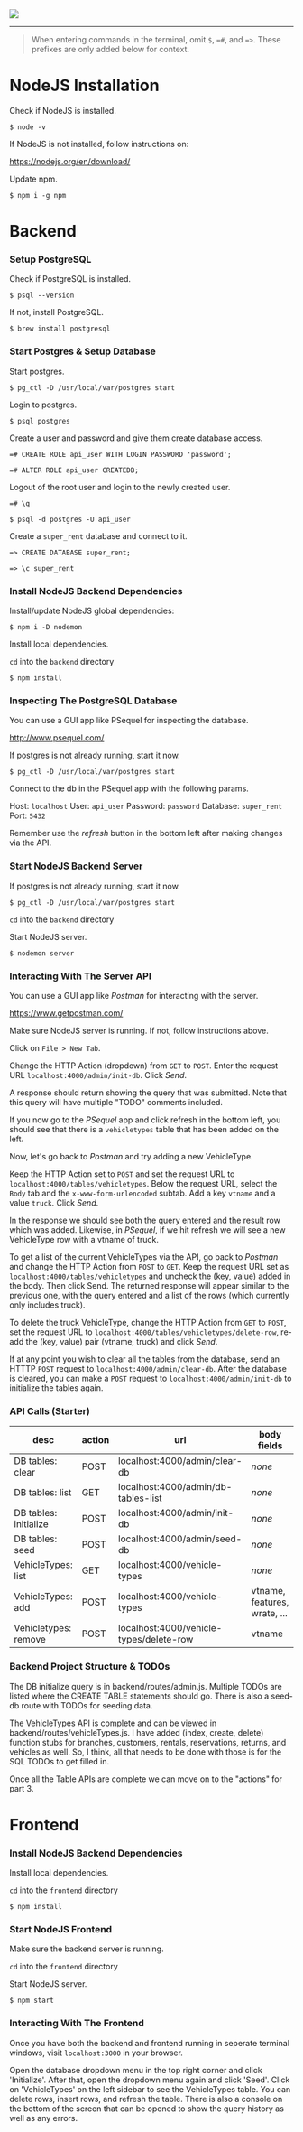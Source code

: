 <img src="https://raw.githubusercontent.com/alexgausman/super-rent/master/preview.png?sanitize=true&raw=true" />

---

> When entering commands in the terminal, omit `$`, `=#`, and `=>`. These prefixes are only added below for context.

# NodeJS Installation

Check if NodeJS is installed.

`$ node -v`

If NodeJS is not installed, follow instructions on:

https://nodejs.org/en/download/

Update npm.

`$ npm i -g npm`


# Backend

### Setup PostgreSQL

Check if PostgreSQL is installed.

`$ psql --version`

If not, install PostgreSQL.

`$ brew install postgresql`

### Start Postgres & Setup Database

Start postgres.

`$ pg_ctl -D /usr/local/var/postgres start`

Login to postgres.

`$ psql postgres`

Create a user and password and give them create database access.

`=# CREATE ROLE api_user WITH LOGIN PASSWORD 'password';`

`=# ALTER ROLE api_user CREATEDB;`

Logout of the root user and login to the newly created user.

`=# \q`

`$ psql -d postgres -U api_user`

Create a `super_rent` database and connect to it.

`=> CREATE DATABASE super_rent;`

`=> \c super_rent`

### Install NodeJS Backend Dependencies

Install/update NodeJS global dependencies:

`$ npm i -D nodemon`

Install local dependencies.

`cd` into the `backend` directory

`$ npm install`

### Inspecting The PostgreSQL Database

You can use a GUI app like PSequel for inspecting the database.

http://www.psequel.com/

If postgres is not already running, start it now.

`$ pg_ctl -D /usr/local/var/postgres start`

Connect to the db in the PSequel app with the following params.

Host: `localhost`
User: `api_user`
Password: `password`
Database: `super_rent`
Port: `5432`

Remember use the *refresh* button in the bottom left after making changes via the API.

### Start NodeJS Backend Server

If postgres is not already running, start it now.

`$ pg_ctl -D /usr/local/var/postgres start`

`cd` into the `backend` directory

Start NodeJS server.

`$ nodemon server`

### Interacting With The Server API

You can use a GUI app like *Postman* for interacting with the server.

https://www.getpostman.com/

Make sure NodeJS server is running. If not, follow instructions above.

Click on `File > New Tab`.

Change the HTTP Action (dropdown) from `GET` to `POST`. Enter the request URL `localhost:4000/admin/init-db`. Click *Send*.

A response should return showing the query that was submitted. Note that this query will have multiple "TODO" comments included.

If you now go to the *PSequel* app and click refresh in the bottom left, you should see that there is a `vehicletypes` table that has been added on the left.

Now, let's go back to *Postman* and try adding a new VehicleType.

Keep the HTTP Action set to `POST` and set the request URL to `localhost:4000/tables/vehicletypes`. Below the request URL, select the `Body` tab and the `x-www-form-urlencoded` subtab. Add a key `vtname` and a value `truck`. Click *Send*.

In the response we should see both the query entered and the result row which was added. Likewise, in *PSequel*, if we hit refresh we will see a new VehicleType row with a vtname of truck.

To get a list of the current VehicleTypes via the API, go back to *Postman* and change the HTTP Action from `POST` to `GET`. Keep the request URL set as `localhost:4000/tables/vehicletypes` and uncheck the (key, value) added in the body. Then click Send. The returned response will appear similar to the previous one, with the query entered and a list of the rows (which currently only includes truck).

To delete the truck VehicleType, change the HTTP Action from `GET` to `POST`, set the request URL to `localhost:4000/tables/vehicletypes/delete-row`, re-add the (key, value) pair (vtname, truck) and click *Send*.

If at any point you wish to clear all the tables from the database, send an HTTTP `POST` request to `localhost:4000/admin/clear-db`. After the database is cleared, you can make a `POST` request to `localhost:4000/admin/init-db` to initialize the tables again.

### API Calls (Starter)

|          desc         | action |                   url                   |          body fields          |
|-----------------------|--------|-----------------------------------------|-------------------------------|
| DB tables: clear      | POST   | localhost:4000/admin/clear-db           | *none*                        |
| DB tables: list       | GET    | localhost:4000/admin/db-tables-list     | *none*                        |
| DB tables: initialize | POST   | localhost:4000/admin/init-db            | *none*                        |
| DB tables: seed       | POST   | localhost:4000/admin/seed-db            | *none*                        |
| VehicleTypes: list    | GET    | localhost:4000/vehicle-types            | *none*                        |
| VehicleTypes: add     | POST   | localhost:4000/vehicle-types            | vtname, features, wrate, ...  |
| Vehicletypes: remove  | POST   | localhost:4000/vehicle-types/delete-row | vtname                        |

### Backend Project Structure & TODOs

The DB initialize query is in backend/routes/admin.js. Multiple TODOs are listed where the CREATE TABLE statements should go. There is also a seed-db route with TODOs for seeding data.

The VehicleTypes API is complete and can be viewed in backend/routes/vehicleTypes.js. I have added (index, create, delete) function stubs for branches, customers, rentals, reservations, returns, and vehicles as well. So, I think, all that needs to be done with those is for the SQL TODOs to get filled in.

Once all the Table APIs are complete we can move on to the "actions" for part 3.

# Frontend

### Install NodeJS Backend Dependencies

Install local dependencies.

`cd` into the `frontend` directory

`$ npm install`

### Start NodeJS Frontend

Make sure the backend server is running.

`cd` into the `frontend` directory

Start NodeJS server.

`$ npm start`

### Interacting With The Frontend

Once you have both the backend and frontend running in seperate terminal windows, visit `localhost:3000` in your browser.

Open the database dropdown menu in the top right corner and click 'Initialize'. After that, open the dropdown menu again and click 'Seed'. Click on 'VehicleTypes' on the left sidebar to see the VehicleTypes table. You can delete rows, insert rows, and refresh the table. There is also a console on the bottom of the screen that can be opened to show the query history as well as any errors.
